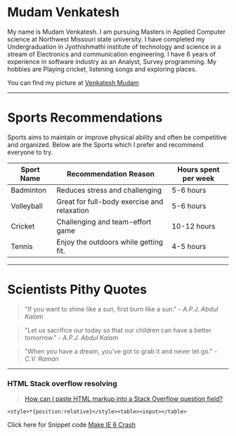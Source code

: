 # Mudam Venkatesh

My name is Mudam Venkatesh. I am pursuing Masters in Applied Computer science at Northwest Missouri state university. I have completed my Undergraduation in Jyothishmathi institute of technology and science in a stream of Electronics and communication engineering. I have 6 years of experience in software industry as an Analyst, Survey programming. My hobbies are Playing cricket, listening songs and exploring places.

You can find my picture at [Venkatesh Mudam](venku.jpg)

---
# Sports Recommendations

Sports aims to maintain or improve physical ability and often be competitive and organized. Below are the Sports which I prefer and recommend everyone to try.

| Sport Name     | Recommendation Reason                         | Hours spent per week |
| -------------- | --------------------------------------------- | ---------------------|
| Badminton      | Reduces stress and challenging                | 5-6 hours            |
| Volleyball     | Great for full-body exercise and relaxation   | 5-6 hours            |
| Cricket        | Challenging and team-effort game              | 10-12 hours          |
| Tennis         | Enjoy the outdoors while getting fit.         | 4-5 hours            |

---
# Scientists Pithy Quotes

> "If you want to shine like a sun, first burn like a sun." - *A.P.J. Abdul Kalam*

> "Let us sacrifice our today so that our children can have a better tomorrow." - *A.P.J. Abdul Kalam*

> "When you have a dream, you've got to grab it and never let go." - *C.V. Raman*


---

### HTML Stack overflow resolving
>[How can I paste HTML markup into a Stack Overflow question field?](https://meta.stackexchange.com/questions/110126/how-can-i-paste-html-markup-into-a-stack-overflow-question-field)

```
<style>*{position:relative}</style><table><input></table>

```
Click here for Snippet code [Make IE 6 Crash](https://css-tricks.com/snippets/html/make-ie-6-crash/)
